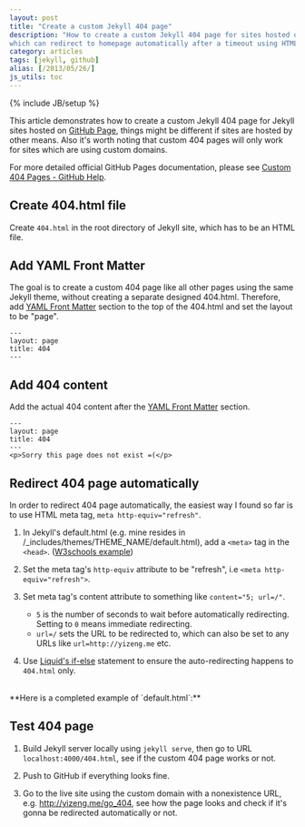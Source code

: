 ```yaml
---
layout: post
title: "Create a custom Jekyll 404 page"
description: "How to create a custom Jekyll 404 page for sites hosted on GitHub Pages,
which can redirect to homepage automatically after a timeout using HTML meta tag."
category: articles
tags: [jekyll, github]
alias: [/2013/05/26/]
js_utils: toc
---
```

{% include JB/setup %}

This article demonstrates how to create a custom Jekyll 404 page
for Jekyll sites hosted on [GitHub Page](http://pages.github.com/),
things might be different if sites are hosted by other means.
Also it's worth noting that custom 404 pages will only work for sites which are using custom domains.

For more detailed official GitHub Pages documentation, please see [Custom 404 Pages - GitHub Help](https://help.github.com/articles/custom-404-pages).

<div id="toc"></div>

## <a id="create-404-file"></a>Create 404.html file
Create `404.html` in the root directory of Jekyll site, which has to be an HTML file.

## <a id="add-front-matter"></a>Add YAML Front Matter
The goal is to create a custom 404 page like all other pages using the same Jekyll theme, without creating a separate designed 404.html. Therefore, add [YAML Front Matter](http://jekyllrb.com/docs/frontmatter/) section to the top of the 404.html and set the layout to be "page".

	---
	layout: page
	title: 404
	---

## <a id="add-404-content"></a>Add 404 content
Add the actual 404 content after the [YAML Front Matter](http://jekyllrb.com/docs/frontmatter/) section. 

	---
	layout: page
	title: 404
	---
	<p>Sorry this page does not exist =(</p>

## <a id="redirect-page"></a>Redirect 404 page automatically
In order to redirect 404 page automatically, the easiest way I found so far is to use HTML meta tag, `meta http-equiv="refresh"`.

1. In Jekyll's default.html (e.g. mine resides in /_includes/themes/THEME_NAME/default.html), add a `<meta>` tag in the `<head>`. ([W3schools example](http://www.w3schools.com/tags/att_meta_http_equiv.asp))

2. Set the meta tag's `http-equiv` attribute to be "refresh", i.e `<meta http-equiv="refresh">`.

3. Set meta tag's content attribute to something like `content="5; url=/"`.
	- `5` is the number of seconds to wait before automatically redirecting. Setting to `0` means immediate redirecting.
	- `url=/` sets the URL to be redirected to, which can also be set to any URLs like `url=http://yizeng.me` etc.

4. Use [Liquid's if-else](http://wiki.shopify.com/Liquid#If_.2F_Else_.2F_Unless) statement to ensure the auto-redirecting happens to `404.html` only.
<script src="https://gist.github.com/yizeng/a4f26459bc8795476ed4.js"></script>

<br />
**Here is a completed example of `default.html`:**
<script src="https://gist.github.com/yizeng/5428d29c3d5af224475b.js"></script>

## <a id="test-404-page"></a>Test 404 page

1. Build Jekyll server locally using `jekyll serve`, then go to URL `localhost:4000/404.html`, see if the custom 404 page works or not.

2. Push to GitHub if everything looks fine.

3. Go to the live site using the custom domain with a nonexistence URL, e.g. http://yizeng.me/go_404,
see how the page looks and check if it's gonna be redirected automatically or not.
